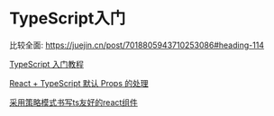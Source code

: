 # TypeScript入门

比较全面: <https://juejin.cn/post/7018805943710253086#heading-114>

[TypeScript 入门教程](https://juejin.cn/post/6844904182843965453#heading-15)

[React + TypeScript 默认 Props 的处理]([https://link](https://www.cnblogs.com/Wayou/p/react_typescript_default_props.html))

[采用策略模式书写ts友好的react组件](https://juejin.cn/post/7044753804427788318)
